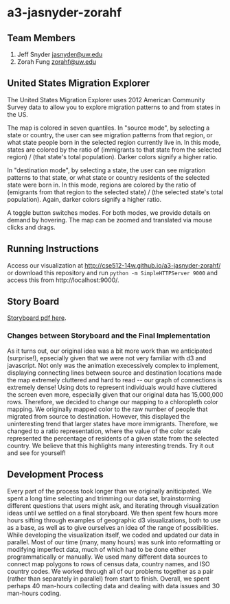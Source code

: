 a3-jasnyder-zorahf
==================

## Team Members

1. Jeff Snyder jasnyder@uw.edu
2. Zorah Fung zorahf@uw.edu

## United States Migration Explorer


The United States Migration Explorer uses 2012 American Community Survey data to allow you to explore migration patterns to and from states in the US.

The map is colored in seven quantiles. In "source mode", by selecting a state or country, the user can see migration patterns from that region, or what state people born in the selected region currently live in. In this mode, states are colored by the ratio of (immigrants to that state from the selected region) / (that state's total population). Darker colors signify a higher ratio. 

In "destination mode", by selecting a state, the user can see migration patterns to that state, or what state or country residents of the selected state were born in. In this mode, regions are colored by the ratio of (emigrants from that region to the selected state) / (the selected state's total population). Again, darker colors signify a higher ratio. 

A toggle button switches modes. For both modes, we provide details on demand by hovering. The map can be zoomed and translated via mouse clicks and drags.

## Running Instructions

Access our visualization at http://cse512-14w.github.io/a3-jasnyder-zorahf/ or download this repository and run `python -m SimpleHTTPServer 9000` and access this from http://localhost:9000/.

## Story Board

[Storyboard pdf here](storyboard.pdf?raw=true). 

### Changes between Storyboard and the Final Implementation

As it turns out, our original idea was a bit more work than we anticipated (surprise!), epsecially given that we were not very familiar with d3 and javascript. Not only was the animation execessively complex to implement, displaying connecting lines between source and destination locations made the map extremely cluttered and hard to read -- our graph of connections is extremely dense! Using dots to represent individuals would have cluttered the screen even more, especially given that our original data has 15,000,000 rows. Therefore, we decided to change our mapping to a chloropleth color mapping. We originally mapped color to the raw number of people that migrated from source to destination. However, this displayed the uninteresting trend that larger states have more immigrants. Therefore, we changed to a ratio representation, where the value of the color scale represented the percentage of residents of a given state from the selected country. We believe that this highlights many interesting trends. Try it out and see for yourself!

## Development Process

Every part of the process took longer than we originally aniticipated. We spent a long time selecting and trimming our data set, brainstorming different questions that users might ask, and iterating through visualization ideas until we settled on a final storyboard. We then spent few hours more hours sifting through examples of geographic d3 visualizations, both to use as a base, as well as to give ourselves an idea of the range of possibilities. While developing the visualization itself, we coded and updated our data in parallel. Most of our time (many, many hours) was sunk into reformatting or modifying imperfect data, much of which had to be done either programmatically or manually. We used many different data sources to connect map polygons to rows of census data, country names, and ISO country codes. We worked through all of our problems together as a pair (rather than separately in parallel) from start to finish. Overall, we spent perhaps 40 man-hours collecting data and dealing with data issues and 30 man-hours coding.
